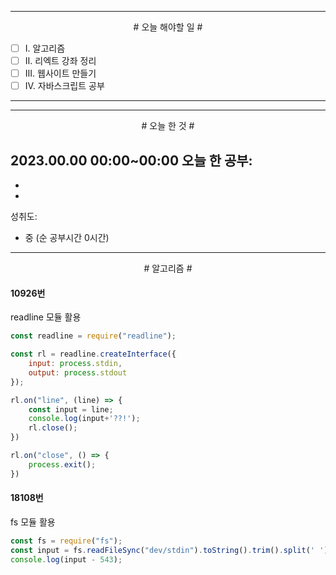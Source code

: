 

----

<div align='center'>
# 오늘 해야할 일 #
</div>

- [ ]  Ⅰ. 알고리즘
- [ ]  Ⅱ. 리엑트 강좌 정리
- [ ]  Ⅲ. 웹사이트 만들기
- [ ]  Ⅳ. 자바스크립트 공부

----

----

<div align="center"># 오늘 한 것 #</div>

2023.00.00 00:00~00:00 
오늘 한 공부: 
- 
- 
- 

성취도: 
- 중 (순 공부시간 0시간)

----

<div align="center"> # 알고리즘 #</div>

#### 10926번

readline 모듈 활용

```js
const readline = require("readline");

const rl = readline.createInterface({
    input: process.stdin,
    output: process.stdout
});

rl.on("line", (line) => {
    const input = line;
    console.log(input+'??!');
    rl.close();
})

rl.on("close", () => {
    process.exit();
})
```
#### 18108번

fs 모듈 활용

```js
const fs = require("fs");
const input = fs.readFileSync("dev/stdin").toString().trim().split(' ').map(v=>Number(v));
console.log(input - 543);
```